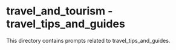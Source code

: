 # travel_and_tourism - travel_tips_and_guides

This directory contains prompts related to travel_tips_and_guides.